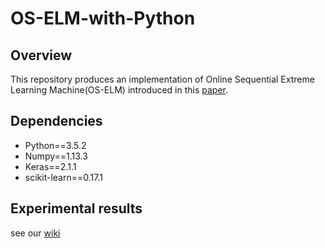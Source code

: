 # OS-ELM-with-Python

## Overview

This repository produces an implementation of Online Sequential Extreme Learning Machine(OS-ELM) introduced in this [paper](http://citeseerx.ist.psu.edu/viewdoc/download?doi=10.1.1.217.1418&rep=rep1&type=pdf).

## Dependencies

* Python==3.5.2
* Numpy==1.13.3
* Keras==2.1.1
* scikit-learn==0.17.1

## Experimental results

see our [wiki](https://github.com/otenim/OS-ELM-with-Python/wiki)
